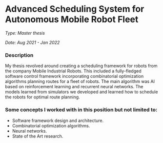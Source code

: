 # Advanced Scheduling System for Autonomous Mobile Robot Fleet

*Type: Master thesis*

*Date: Aug 2021 - Jan 2022*

### Description

My thesis revolved around creating a scheduling
framework for robots from the company Mobile
Industrial Robots. This included a fully-fledged
software control framework incorporating
combinatorial optimization algorithms planning routes
for a fleet of robots. The main algorithm was AI based
on reinforcement learning and recurrent neural
networks. The models learned from simulators we
developed and learned how to schedule the robots for
optimal route planning.

### Some concepts I worked with in this position but not limited to:

* Software framework design and architecture.
* Combinatorial optimization algorithms.
* Neural networks.
* State of the Art research.
